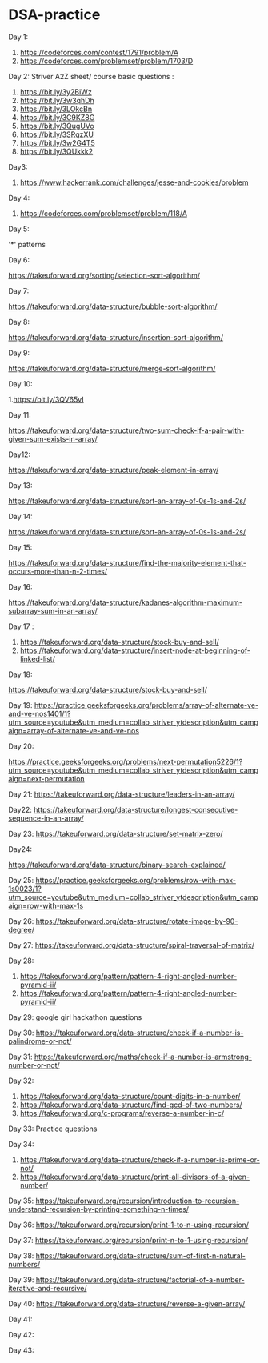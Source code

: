 # DSA-practice
Day 1: 
1. https://codeforces.com/contest/1791/problem/A
2. https://codeforces.com/problemset/problem/1703/D

Day 2:
Striver A2Z sheet/ course basic questions :
1. https://bit.ly/3y2BiWz
2. https://bit.ly/3w3qhDh
3. https://bit.ly/3LOkcBn
4. https://bit.ly/3C9KZ8G
5. https://bit.ly/3QugUVo
6. https://bit.ly/3SRqzXU
7. https://bit.ly/3w2G4T5
8. https://bit.ly/3QUkkk2

Day3:
1. https://www.hackerrank.com/challenges/jesse-and-cookies/problem

Day 4:
1. https://codeforces.com/problemset/problem/118/A

Day 5:

'*' patterns

Day 6:

https://takeuforward.org/sorting/selection-sort-algorithm/

Day 7:

https://takeuforward.org/data-structure/bubble-sort-algorithm/

Day 8:

https://takeuforward.org/data-structure/insertion-sort-algorithm/

Day 9:

https://takeuforward.org/data-structure/merge-sort-algorithm/

Day 10:

1.https://bit.ly/3QV65vI

Day 11:

https://takeuforward.org/data-structure/two-sum-check-if-a-pair-with-given-sum-exists-in-array/

Day12:

https://takeuforward.org/data-structure/peak-element-in-array/

Day 13:

https://takeuforward.org/data-structure/sort-an-array-of-0s-1s-and-2s/

Day 14:

https://takeuforward.org/data-structure/sort-an-array-of-0s-1s-and-2s/

Day 15:

https://takeuforward.org/data-structure/find-the-majority-element-that-occurs-more-than-n-2-times/

Day 16:

https://takeuforward.org/data-structure/kadanes-algorithm-maximum-subarray-sum-in-an-array/

Day 17 :

1. https://takeuforward.org/data-structure/stock-buy-and-sell/
2. https://takeuforward.org/data-structure/insert-node-at-beginning-of-linked-list/

Day 18:

https://takeuforward.org/data-structure/stock-buy-and-sell/

Day 19:
https://practice.geeksforgeeks.org/problems/array-of-alternate-ve-and-ve-nos1401/1?utm_source=youtube&utm_medium=collab_striver_ytdescription&utm_campaign=array-of-alternate-ve-and-ve-nos

Day 20:

https://practice.geeksforgeeks.org/problems/next-permutation5226/1?utm_source=youtube&utm_medium=collab_striver_ytdescription&utm_campaign=next-permutation


Day 21:
https://takeuforward.org/data-structure/leaders-in-an-array/

Day22:
https://takeuforward.org/data-structure/longest-consecutive-sequence-in-an-array/

Day 23:
https://takeuforward.org/data-structure/set-matrix-zero/

Day24:

https://takeuforward.org/data-structure/binary-search-explained/
 
Day 25:
https://practice.geeksforgeeks.org/problems/row-with-max-1s0023/1?utm_source=youtube&utm_medium=collab_striver_ytdescription&utm_campaign=row-with-max-1s

Day 26:
https://takeuforward.org/data-structure/rotate-image-by-90-degree/
 
Day 27:
https://takeuforward.org/data-structure/spiral-traversal-of-matrix/

Day 28:
1. https://takeuforward.org/pattern/pattern-4-right-angled-number-pyramid-ii/
2. https://takeuforward.org/pattern/pattern-4-right-angled-number-pyramid-ii/

Day 29:
google girl hackathon questions

Day 30:
https://takeuforward.org/data-structure/check-if-a-number-is-palindrome-or-not/

Day 31:
https://takeuforward.org/maths/check-if-a-number-is-armstrong-number-or-not/

Day 32:
1. https://takeuforward.org/data-structure/count-digits-in-a-number/
2. https://takeuforward.org/data-structure/find-gcd-of-two-numbers/
3. https://takeuforward.org/c-programs/reverse-a-number-in-c/

Day 33:
Practice questions

Day 34:
1. https://takeuforward.org/data-structure/check-if-a-number-is-prime-or-not/
2. https://takeuforward.org/data-structure/print-all-divisors-of-a-given-number/

Day 35:
https://takeuforward.org/recursion/introduction-to-recursion-understand-recursion-by-printing-something-n-times/

Day 36:
https://takeuforward.org/recursion/print-1-to-n-using-recursion/

Day 37:
https://takeuforward.org/recursion/print-n-to-1-using-recursion/

Day 38:
https://takeuforward.org/data-structure/sum-of-first-n-natural-numbers/

Day 39:
https://takeuforward.org/data-structure/factorial-of-a-number-iterative-and-recursive/

Day 40:
https://takeuforward.org/data-structure/reverse-a-given-array/

Day 41:


Day 42:


Day 43: